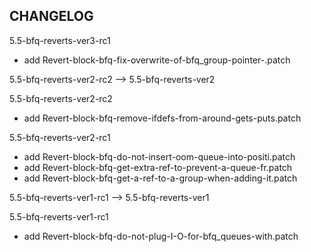 ## CHANGELOG

5.5-bfq-reverts-ver3-rc1

- add Revert-block-bfq-fix-overwrite-of-bfq_group-pointer-.patch

5.5-bfq-reverts-ver2-rc2 --> 5.5-bfq-reverts-ver2

5.5-bfq-reverts-ver2-rc2

- add Revert-block-bfq-remove-ifdefs-from-around-gets-puts.patch

5.5-bfq-reverts-ver2-rc1

- add Revert-block-bfq-do-not-insert-oom-queue-into-positi.patch
- add Revert-block-bfq-get-extra-ref-to-prevent-a-queue-fr.patch
- add Revert-block-bfq-get-a-ref-to-a-group-when-adding-it.patch

5.5-bfq-reverts-ver1-rc1 --> 5.5-bfq-reverts-ver1

5.5-bfq-reverts-ver1-rc1

- add Revert-block-bfq-do-not-plug-I-O-for-bfq_queues-with.patch
